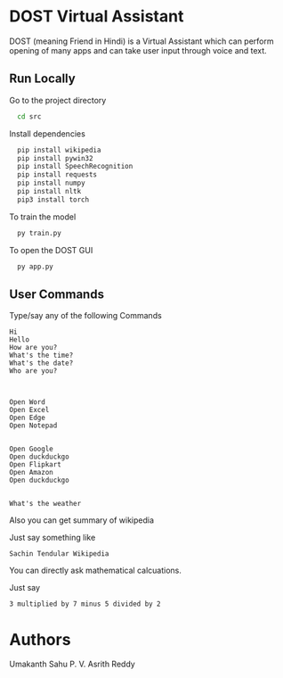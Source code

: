 
# DOST Virtual Assistant

DOST (meaning Friend in Hindi) is a Virtual Assistant which can perform opening of many apps and can take user input through voice and text.






## Run Locally


Go to the project directory

```bash
  cd src
```

Install dependencies

```bash
  pip install wikipedia
  pip install pywin32
  pip install SpeechRecognition
  pip install requests
  pip install numpy
  pip install nltk
  pip3 install torch
```

To train the model

```bash
  py train.py
```

To open the DOST GUI

```bash
  py app.py
```

## User Commands

Type/say any of the following Commands

```
Hi 
Hello
How are you?
What's the time?
What's the date?
Who are you?



Open Word
Open Excel
Open Edge
Open Notepad


Open Google
Open duckduckgo
Open Flipkart
Open Amazon
Open duckduckgo


What's the weather

```

Also you can get summary of wikipedia 

Just say something like
```
Sachin Tendular Wikipedia
``` 

You can directly ask mathematical calcuations.

Just say
```
3 multiplied by 7 minus 5 divided by 2
```

# Authors

Umakanth Sahu
P. V. Asrith Reddy
